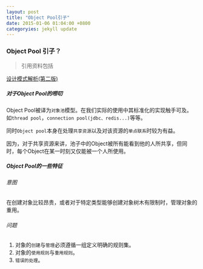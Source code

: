 ```yaml
---
layout: post
title: "Object Pool引子"
date: 2015-01-06 01:04:00 +0800
categoryies: jekyll update
---
```


### Object Pool 引子？

> 引用资料包括

[设计模式解析(第二版)](http://book.douban.com/subject/5360960/)


##### 对于Object Pool的唠叨
Object Pool被译为`对象池`模型。在我们实际的使用中其标准化的实现触手可及。
如`thread pool`，`connection pool(jdbc、redis...)`等等。

同时`Object pool`本身在处理`共享资源`以及对该资源的`单点联系`时较为有益。

因为，对于共享资源来讲，池子中的Object被所有能看到他的人所共享，但同时，每个Object在某一时刻又仅能被一个人所使用。

##### Object Pool的一些特征

###### 意图
在创建对象比较昂贵，或者对于特定类型能够创建对象树木有限制时，管理对象的重用。

###### 问题
1. 对象的`创建`与`管理`必须遵循一组定义明确的规则集。
2. 对象的`使用规则`与`重用规则`。
3. `错误的处理`。

